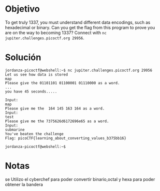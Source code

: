 
# Objetivo 
To get truly 1337, you must understand different data encodings, such as hexadecimal or binary. Can you get the flag from this program to prove you are on the way to becoming 1337? Connect with `nc jupiter.challenges.picoctf.org 29956`.

# Solución 
```
jordanza-picoctf@webshell:~$ nc jupiter.challenges.picoctf.org 29956
Let us see how data is stored
map
Please give the 01101101 01100001 01110000 as a word.
...
you have 45 seconds.....

Input:
map
Please give me the  164 145 163 164 as a word.
Input:
test 
Please give me the 7375626d6172696e65 as a word.
Input:
submarine
You've beaten the challenge
Flag: picoCTF{learning_about_converting_values_b375bb16}

jordanza-picoctf@webshell:~$ 

```

# Notas 
se Utilizo el cyberchef para poder convertir  binario,octal y hexa para poder obtener la bandera 


